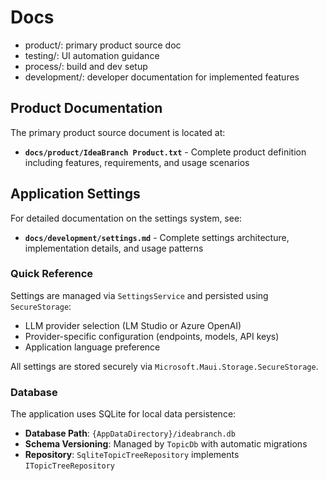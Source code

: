 ﻿# Docs

- product/: primary product source doc
- testing/: UI automation guidance
- process/: build and dev setup
- development/: developer documentation for implemented features

## Product Documentation

The primary product source document is located at:
- **`docs/product/IdeaBranch Product.txt`** - Complete product definition including features, requirements, and usage scenarios

## Application Settings

For detailed documentation on the settings system, see:
- **`docs/development/settings.md`** - Complete settings architecture, implementation details, and usage patterns

### Quick Reference

Settings are managed via `SettingsService` and persisted using `SecureStorage`:
- LLM provider selection (LM Studio or Azure OpenAI)
- Provider-specific configuration (endpoints, models, API keys)
- Application language preference

All settings are stored securely via `Microsoft.Maui.Storage.SecureStorage`.

### Database

The application uses SQLite for local data persistence:
- **Database Path**: `{AppDataDirectory}/ideabranch.db`
- **Schema Versioning**: Managed by `TopicDb` with automatic migrations
- **Repository**: `SqliteTopicTreeRepository` implements `ITopicTreeRepository`
